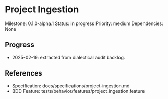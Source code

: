 # Project Ingestion
Milestone: 0.1.0-alpha.1
Status: in progress
Priority: medium
Dependencies: None

## Progress
- 2025-02-19: extracted from dialectical audit backlog.

## References
- Specification: docs/specifications/project-ingestion.md
- BDD Feature: tests/behavior/features/project_ingestion.feature

